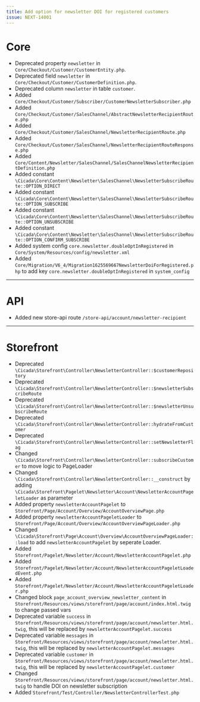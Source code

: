 ```yaml
---
title: Add option for newsletter DOI for registered customers
issue: NEXT-14001
---
```

# Core
* Deprecated property `newsletter` in `Core/Checkout/Customer/CustomerEntity.php`.
* Deprecated field `newsletter` in `Core/Checkout/Customer/CustomerDefinition.php`.
* Deprecated column `newsletter` in table `customer`.
* Added `Core/Checkout/Customer/Subscriber/CustomerNewsletterSubscriber.php`
* Added `Core/Checkout/Customer/SalesChannel/AbstractNewsletterRecipientRoute.php`
* Added `Core/Checkout/Customer/SalesChannel/NewsletterRecipientRoute.php`
* Added `Core/Checkout/Customer/SalesChannel/NewsletterRecipientRouteResponse.php`
* Added `Core/Content/Newsletter/SalesChannel/SalesChannelNewsletterRecipientDefinition.php`
* Added constant `\Cicada\Core\Content\Newsletter\SalesChannel\NewsletterSubscribeRoute::OPTION_DIRECT`
* Added constant `\Cicada\Core\Content\Newsletter\SalesChannel\NewsletterSubscribeRoute::OPTION_SUBSCRIBE`
* Added constant `\Cicada\Core\Content\Newsletter\SalesChannel\NewsletterSubscribeRoute::OPTION_UNSUBSCRIBE`
* Added constant `\Cicada\Core\Content\Newsletter\SalesChannel\NewsletterSubscribeRoute::OPTION_CONFIRM_SUBSCRIBE`
* Added system config `core.newsletter.doubleOptInRegistered` in `Core/System/Resources/config/newsletter.xml`
* Added `Core/Migration/V6_4/Migration1625569667NewsletterDoiForRegistered.php` to add key `core.newsletter.doubleOptInRegistered` in `system_config` 
___
# API
* Added new store-api route `/store-api/account/newsletter-recipient`
___
# Storefront
* Deprecated `\Cicada\Storefront\Controller\NewsletterController::$customerRepository`
* Deprecated `\Cicada\Storefront\Controller\NewsletterController::$newsletterSubscribeRoute`
* Deprecated `\Cicada\Storefront\Controller\NewsletterController::$newsletterUnsubscribeRoute`
* Deprecated `\Cicada\Storefront\Controller\NewsletterController::hydrateFromCustomer`
* Deprecated `\Cicada\Storefront\Controller\NewsletterController::setNewsletterFlag`
* Changed `\Cicada\Storefront\Controller\NewsletterController::subscribeCustomer` to move logic to PageLoader
* Changed  `\Cicada\Storefront\Controller\NewsletterController::__construct` by adding `\Cicada\Storefront\Pagelet\Newsletter\Account\NewsletterAccountPageletLoader` as parameter
* Added property `newsletterAccountPagelet` to `Storefront/Page/Account/Overview/AccountOverviewPage.php`
* Added property `newsletterAccountPageletLoader` to `Storefront/Page/Account/Overview/AccountOverviewPageLoader.php`
* Changed `\Cicada\Storefront\Page\Account\Overview\AccountOverviewPageLoader::load` to add `newsletterAccountPagelet` by seperate Loader.
* Added `Storefront/Pagelet/Newsletter/Account/NewsletterAccountPagelet.php`
* Added `Storefront/Pagelet/Newsletter/Account/NewsletterAccountPageletLoadedEvent.php`
* Added `Storefront/Pagelet/Newsletter/Account/NewsletterAccountPageletLoader.php`
* Changed block `page_account_overview_newsletter_content` in `Storefront/Resources/views/storefront/page/account/index.html.twig` to change passed vars
* Deprecated variable `success` in `Storefront/Resources/views/storefront/page/account/newsletter.html.twig`, this will be replaced by `newsletterAccountPagelet.success`
* Deprecated variable `messages` in `Storefront/Resources/views/storefront/page/account/newsletter.html.twig`, this will be replaced by `newsletterAccountPagelet.messages`
* Deprecated variable `customer` in `Storefront/Resources/views/storefront/page/account/newsletter.html.twig`, this will be replaced by `newsletterAccountPagelet.customer`
* Changed `Storefront/Resources/views/storefront/page/account/newsletter.html.twig` to handle DOI on newsletter subscription
* Added `Storefront/Test/Controller/NewsletterControllerTest.php`

